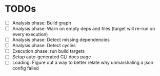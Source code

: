 # TODOs

- [ ] Analysis phase: Build graph
- [ ] Analysis phase: Warn on empty deps and files (target will re-run on every execution)
- [ ] Analysis phase: Detect missing dependencies
- [ ] Analysis phase: Detect cycles
- [ ] Execution phase: run build targets
- [ ] Setup auto-generated CLI docs page
- [ ] Loading: Figure out a way to better relate why unmarshaling a json config failed
